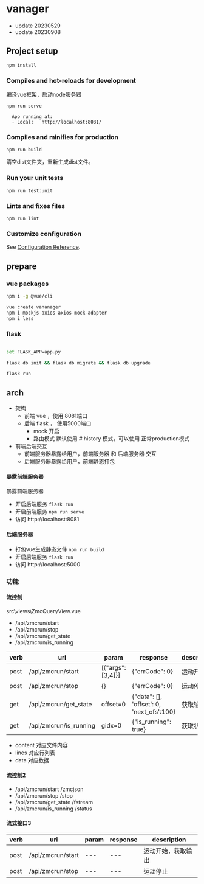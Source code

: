 # vanager

- update 20230529
- update 20230908


## Project setup
```
npm install
```

### Compiles and hot-reloads for development

编译vue框架，启动node服务器

```
npm run serve
```


```
  App running at:
  - Local:   http://localhost:8081/

```


### Compiles and minifies for production
```
npm run build
```

清空dist文件夹，重新生成dist文件。

### Run your unit tests
```
npm run test:unit
```

### Lints and fixes files
```
npm run lint
```

### Customize configuration
See [Configuration Reference](https://cli.vuejs.org/config/).

## prepare

### vue packages
``` bash
npm i -g @vue/cli

vue create vananager
npm i mockjs axios axios-mock-adapter
npm i less
```

### flask
``` bash

set FLASK_APP=app.py

flask db init && flask db migrate && flask db upgrade

flask run
```

## arch
- 架构
    - 前端 vue ，使用 8081端口
    - 后端 flask ， 使用5000端口
        - mock 开启
        - 路由模式 默认使用 # history 模式，可以使用 正常production模式
- 前端后端交互
    - 前端服务器暴露给用户，前端服务器 和 后端服务器 交互
    - 后端服务器暴露给用户，前端静态打包 

#### 暴露前端服务器 
暴露前端服务器

- 开启后端服务 `flask run`
- 开启前端服务 `npm run serve`
- 访问 http://localhost:8081

#### 后端服务器

- 打包vue生成静态文件 `npm run build`
- 开启后端服务 `flask run`
- 访问 http://localhost:5000

### 功能

#### 流控制
src\views\ZmcQueryView.vue


- /api/zmcrun/start
- /api/zmcrun/stop
- /api/zmcrun/get_state
- /api/zmcrun/is_running


|verb|uri|param|response|description|
|---|---|---|---|---|
|post|/api/zmcrun/start|[{"args": [3,4]}]|{"errCode": 0}|运动开始|
|post|/api/zmcrun/stop |{}|{"errCode": 0}|运动停止|
|get|/api/zmcrun/get_state|offset=0|{"data": [], 'offset': 0, 'next_ofs':100}|获取输出|
|get|/api/zmcrun/is_running|gidx=0|{"is_running": true}|获取状态|



- content 对应文件内容
- lines 对应行列表
- data 对应数据

#### 流控制2
- /api/zmcrun/start       /zmcjson
- /api/zmcrun/stop        /stop
- /api/zmcrun/get_state   /fstream
- /api/zmcrun/is_running  /status


#### 流式接口3

|verb|uri|param|response|description|
|---|---|---|---|---|
|post|/api/zmcrun/start|---|---|运动开始，获取输出|
|post|/api/zmcrun/stop |---|---|运动停止|








